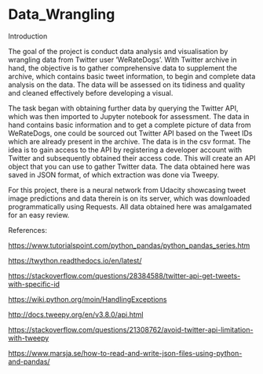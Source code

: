 # Data_Wrangling
Introduction

The goal of the project is conduct data analysis and visualisation by wrangling data from Twitter user ’WeRateDogs’. With Twitter archive in hand, the objective is to gather comprehensive data to supplement the archive, which contains basic tweet information, to begin and complete data analysis on the data. The data will be assessed on its tidiness and quality and cleaned effectively before developing a visual.

The task began with obtaining further data by querying the Twitter API, which was then imported to Jupyter notebook for assessment. The data in hand contains basic information and to get a complete picture of data from WeRateDogs, one could be sourced out Twitter API based on the Tweet IDs which are already present in the archive. The data is in the csv format.
The idea is to gain access to the API by registering a developer account with Twitter and subsequently obtained their access code. This will create an API object that you can use to gather Twitter data. The data obtained here was saved in JSON format, of which extraction was done via Tweepy.

For this project, there is a neural network from Udacity showcasing tweet image predictions and data therein is on its server, which was downloaded programmatically using Requests.
All data obtained here was amalgamated for an easy review.

References:

https://www.tutorialspoint.com/python_pandas/python_pandas_series.htm

https://twython.readthedocs.io/en/latest/

https://stackoverflow.com/questions/28384588/twitter-api-get-tweets-with-specific-id

https://wiki.python.org/moin/HandlingExceptions

http://docs.tweepy.org/en/v3.8.0/api.html

https://stackoverflow.com/questions/21308762/avoid-twitter-api-limitation-with-tweepy

https://www.marsja.se/how-to-read-and-write-json-files-using-python-and-pandas/
